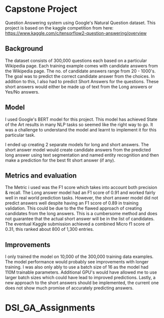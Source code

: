 # Capstone Project

Question Answering system using Google's Natural Question dataset. This project is based on the kaggle competition from here: https://www.kaggle.com/c/tensorflow2-question-answering/overview

## Background
The dataset consists of 300,000 questions each based on a particular Wikipedia page. Each training example comes with candidate answers from the Wikipedia page. The no. of candidate answers range from 20 - 1000's. The goal was to predict the correct candidate answer from the choices. In addition to this, I also had to predict Short Answers for the questions. These short answers would either be made up of text from the Long answers or Yes/No answers.

## Model
I used Google's BERT model for this project. This model has achieved State of the Art results in many NLP tasks so seemed like the right way to go. It was a challenge to understand the model and learnt to implement it for this particular task.

I ended up creating 2 separate models for long and short answers. The short answer model would create candidate answers from the predicted long answer using text segmentation and named entity recognition and then make a prediction for the best fit short answer (if any).

## Metrics and evaluation
The Metric i used was the F1 score which takes into account both precision & recall. The Long answer model had an F1 score of 0.91 and worked fairly well in real world prediction tasks. However, the short answer model did not predict answers well despite having an F1 score of 0.89 in training validation. This could be due to the the flawed approach of creating candidates from the long answers. This is a cumbersome method and does not guarantee that the actual short answer will be in the list of candidates. The eventual Kaggle submission achieved a combined Micro f1 score of 0.31, this ranked about 800 of 1,300 entries.

## Improvements
I only trained the model on 10,000 of the 300,000 training data examples. The model performance would probably see improvements with longer training. I was also only ably to use a batch size of 16 as the model had 110M trainable parameters. Additional GPU's would have allowed me to use larger batch sizes which could have lead to improved predictions. Lastly, a new approach to the short answers should be implemented, the current one does not show much promise of accurately predicting answers.
# DSI_GA_Assignments
